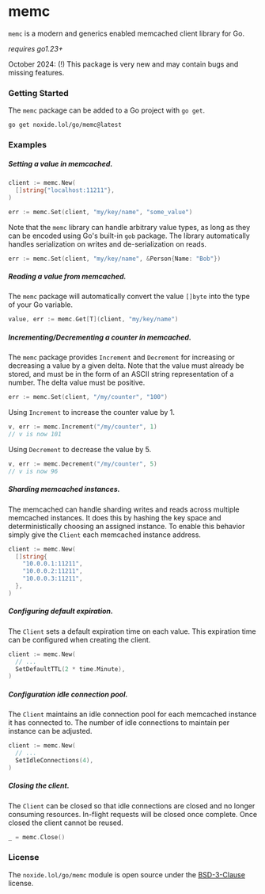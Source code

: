 # memc

`memc` is a modern and generics enabled memcached client library for Go.

_requires go1.23+_

October 2024:
(!) This package is very new and may contain bugs and missing features.

### Getting Started

The `memc` package can be added to a Go project with `go get`.

```shell
go get noxide.lol/go/memc@latest
```

### Examples

##### Setting a value in memcached.

```go
client := memc.New(
  []string{"localhost:11211"},
)

err := memc.Set(client, "my/key/name", "some_value")
```

Note that the `memc` library can handle arbitrary value types, as long as they
can be encoded using Go's built-in `gob` package. The library automatically
handles serialization on writes and de-serialization on reads.

```go
err := memc.Set(client, "my/key/name", &Person{Name: "Bob"})
```

##### Reading a value from memcached.

The `memc` package will automatically convert the value `[]byte` into the type
of your Go variable.

```go
value, err := memc.Get[T](client, "my/key/name")
```

##### Incrementing/Decrementing a counter in memcached.

The `memc` package provides `Increment` and `Decrement` for increasing or
decreasing a value by a given delta. Note that the value must already be stored,
and must be in the form of an ASCII string representation of a number. The delta
value must be positive.

```go
err := memc.Set(client, "/my/counter", "100")
```

Using `Increment` to increase the counter value by 1.

```go
v, err := memc.Increment("/my/counter", 1)
// v is now 101
```

Using `Decrement` to decrease the value by 5.

```go
v, err := memc.Decrement("/my/counter", 5)
// v is now 96
```

##### Sharding memcached instances.

The memcached can handle sharding writes and reads across multiple memcached
instances. It does this by hashing the key space and deterministically choosing
an assigned instance. To enable this behavior simply give the `Client` each
memcached instance address.

```go
client := memc.New(
  []string{
    "10.0.0.1:11211",
    "10.0.0.2:11211",
    "10.0.0.3:11211",
  },
)
```

##### Configuring default expiration.

The `Client` sets a default expiration time on each value. This expiration time
can be configured when creating the client.

```go
client := memc.New(
  // ...
  SetDefaultTTL(2 * time.Minute),
)
```

##### Configuration idle connection pool.

The `Client` maintains an idle connection pool for each memcached instance it
has connected to. The number of idle connections to maintain per instance can be
adjusted.

```go
client := memc.New(
  // ...
  SetIdleConnections(4),
)
```

##### Closing the client.

The `Client` can be closed so that idle connections are closed and no longer
consuming resources. In-flight requests will be closed once complete. Once
closed the client cannot be reused.

```go
_ = memc.Close()
```

### License

The `noxide.lol/go/memc` module is open source under the [BSD-3-Clause](LICENSE) license.
